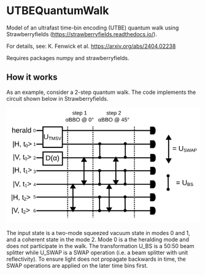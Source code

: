 # UTBEQuantumWalk
Model of an ultrafast time-bin encoding (UTBE) quantum walk using Strawberryfields (https://strawberryfields.readthedocs.io/).

For details, see: K. Fenwick et al. https://arxiv.org/abs/2404.02238

Requires packages numpy and strawberryfields.

## How it works

As an example, consider a 2-step quantum walk. The code implements the circuit shown below in Strawberryfields.

<img src="graph.svg"/>

The input state is a two-mode squeezed vacuum state in modes 0 and 1, and a coherent state in the mode 2. Mode 0 is a the heralding mode and does not participate in the walk. The transformation U_BS is a 50:50 beam splitter while U_SWAP is a SWAP operation (i.e. a beam splitter with unit reflectivity). To ensure light does not propagate backwards in time, the SWAP operations are applied on the later time bins first.

